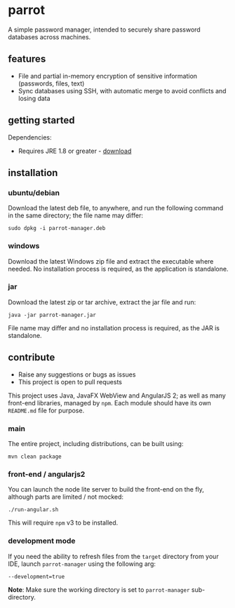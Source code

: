 # parrot
A simple password manager, intended to securely share password databases across machines.

## features
- File and partial in-memory encryption of sensitive information (passwords, files, text)
- Sync databases using SSH, with automatic merge to avoid conflicts and losing data


## getting started
Dependencies:
- Requires JRE 1.8 or greater - [download](http://www.oracle.com/technetwork/java/javase/downloads/jre8-downloads-2133155.html)

## installation
### ubuntu/debian
Download the latest deb file, to anywhere, and run the following command in the same directory; the file name
may differ:

````
sudo dpkg -i parrot-manager.deb
````

### windows
Download the latest Windows zip file and extract the executable where needed. No installation process is required,
as the application is standalone.

### jar
Download the latest zip or tar archive, extract the jar file and run:

````
java -jar parrot-manager.jar
````

File name may differ and no installation process is required, as the JAR is standalone.


## contribute
- Raise any suggestions or bugs as issues
- This project is open to pull requests

This project uses Java, JavaFX WebView and AngularJS 2; as well as many front-end libraries, managed by `npm`. Each
module should have its own `README.md` file for purpose.

### main
The entire project, including distributions, can be built using:

````
mvn clean package
````

### front-end / angularjs2
You can launch the node lite server to build the front-end on the fly, although parts are limited / not mocked:

````
./run-angular.sh
````

This will require `npm` v3 to be installed.
    
### development mode
If you need the ability to refresh files from the `target` directory from your IDE, launch `parrot-manager` using the
following arg:

````
--development=true
````

**Note**: Make sure the working directory is set to `parrot-manager` sub-directory.
